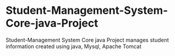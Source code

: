 # Student-Management-System-Core-java-Project
Student-Management System Core java Project manages student information created using java, Mysql, Apache Tomcat
